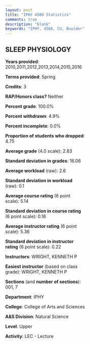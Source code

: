 ```yaml
---
layout: post
title: "IPHY 4580 Statistics"
comments: true
description: "blank"
keywords: "IPHY, 4580, CU, Boulder"
--- 
```

<head>
<script src="https://ajax.googleapis.com/ajax/libs/jquery/2.1.3/jquery.min.js"></script>
<script src="https://dl.dropboxusercontent.com/s/pc42nxpaw1ea4o9/highcharts.js?dl=0"></script>
<!-- <script src="../assets/js/highcharts.js"></script> -->
<style type="text/css">@font-face {
	font-family: "Bebas Neue";
	src: url(https://www.filehosting.org/file/details/544349/BebasNeue%20Regular.otf) format("opentype");
	}
	h1.Bebas { 
		font-family: "Bebas Neue", Verdana, Tahoma;
	}
</style>
</head>
<body>
	<div id="container" style="float: right; width: 45%; height: 88%; margin-left: 2.5%; margin-right: 2.5%;"></div>
	<script language="JavaScript">
		$(document).ready(function() {
		var chart = {type: 'column'};
		var title = {text: 'Grade Distribution'};
		var xAxis = {categories: ['A','B','C','D','F'],crosshair: true};
		var yAxis = {min: 0,title: {text: 'Percentage'}};
		var tooltip = {headerFormat: '<center><b><span style="font-size:20px">{point.key}</span></b></center>',
		               pointFormat: '<td style="padding:0"><b>{point.y:.1f}%</b></td>',
		               footerFormat: '</table>',shared: true,useHTML: true};
		var plotOptions = {column: {pointPadding: 0.0,borderWidth: 0}};  
		var credits = {enabled: false};var series= [{name: 'Percent',data: [21.59,46.18,26.58,4.32,1.33,]}];
		var json = {};
		json.chart = chart;
		json.title = title;
		json.tooltip = tooltip;
		json.xAxis = xAxis;
		json.yAxis = yAxis;  
		json.series = series;
		json.plotOptions = plotOptions;  
		json.credits = credits;
		$('#container').highcharts(json);
	});
	</script>
</body>
			   
## SLEEP PHYSIOLOGY

**Years provided**: 2010,2011,2012,2013,2014,2015,2016

**Terms provided**: Spring

**Credits**: 3

**RAP/Honors class?** Neither

**Percent grade**: 100.0%

**Percent withdrawn**: 4.9%

**Percent incomplete**: 0.0%

**Proportion of students who dropped**: 4.75

**Average grade** (4.0 scale): 2.83

**Standard deviation in grades**: 16.06

**Average workload** (raw): 2.6

**Standard deviation in workload** (raw): 0.1

**Average course rating** (6 point scale): 5.14

**Standard deviation in course rating** (6 point scale): 0.16

**Average instructor rating** (6 point scale): 5.36

**Standard deviation in instructor rating** (6 point scale): 0.22

**Instructors**: WRIGHT, KENNETH P

**Easiest instructor** (based on class grade): WRIGHT, KENNETH P

**Sections** (and **number of sections**): 001, 7

**Department**: IPHY

**College**: College of Arts and Sciences

**A&S Division**: Natural Science

**Level**: Upper

**Activity**: LEC - Lecture